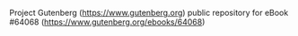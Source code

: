 Project Gutenberg (https://www.gutenberg.org) public repository for
eBook #64068 (https://www.gutenberg.org/ebooks/64068)
